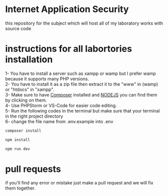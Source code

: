 # Internet Application Security
this repository for the subject which will host all of my laboratory works with source code
# instructions for all labortories installation
1- You have to install a server such as xampp or wamp but I prefer wamp because it supports many PHP versions. </br>
2- You have to install it as a zip file then extract it to the "www" in (wamp) or "htdocs" in "xampp". </br>
3- Make sure to have [Composer](https://getcomposer.org/) installed and [NODEJS](https://nodejs.org/en/download/) you can find them by clicking on them. </br>
4- Use PHPStorm or VS-Code for easier code editing. </br>
5- Run the following codes in the terminal but make sure that your terminal in the right project directory </br>
6- change the file name from .env.example into .env
```bash
composer install
```
```bash
npm install
```
```bash
npm run dev
```
# pull requests
if you'll find any error or mistake just make a pull request and we will fix them together.
